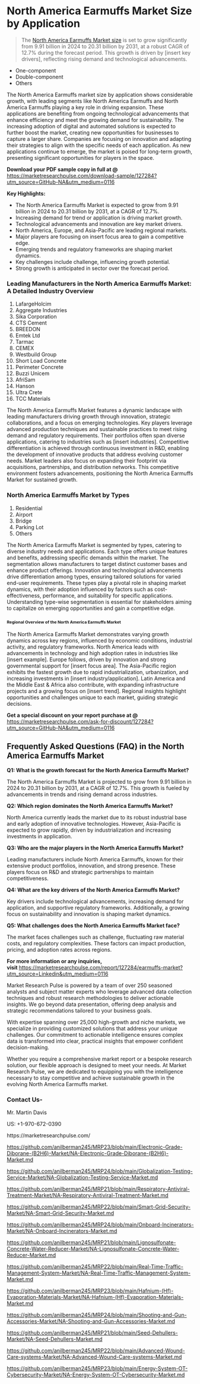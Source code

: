 <h1>North America Earmuffs Market&nbsp;Size by Application</h1><blockquote><p>The <a href="https://marketresearchpulse.com/download-sample/127284?utm_source=GitHub-NA&amp;utm_medium=0116">North America Earmuffs Market size</a> is set to grow significantly from 9.91 billion in 2024 to 20.31 billion by 2031, at a robust CAGR of 12.7% during the forecast period. This growth is driven by [insert key drivers], reflecting rising demand and technological advancements.</p></blockquote><ul><li>One-component<li> Double-component<li> Others</li></ul><p>The North America Earmuffs market size by application shows considerable growth, with leading segments like North America Earmuffs and North America Earmuffs playing a key role in driving expansion. These applications are benefiting from ongoing technological advancements that enhance efficiency and meet the growing demand for sustainability. The increasing adoption of digital and automated solutions is expected to further boost the market, creating new opportunities for businesses to capture a larger share. Companies are focusing on innovation and adapting their strategies to align with the specific needs of each application. As new applications continue to emerge, the market is poised for long-term growth, presenting significant opportunities for players in the space.</p><p><strong>Download your PDF sample copy in full at @ </strong><a href="https://marketresearchpulse.com/download-sample/127284?utm_source=GitHub-NA&amp;utm_medium=0116">https://marketresearchpulse.com/download-sample/127284?utm_source=GitHub-NA&amp;utm_medium=0116</a></p><p><strong>Key Highlights: </strong></p><ul><li>The North America Earmuffs Market is expected to grow from 9.91 billion in 2024 to 20.31 billion by 2031, at a CAGR of 12.7%.</li><li>Increasing demand for trend or application is driving market growth.</li><li>Technological advancements and innovation are key market drivers.</li><li>North America, Europe, and Asia-Pacific are leading regional markets.</li><li>Major players are focusing on insert focus area to gain a competitive edge.</li><li>Emerging trends and regulatory frameworks are shaping market dynamics.</li><li>Key challenges include challenge, influencing growth potential.</li><li>Strong growth is anticipated in sector over the forecast period.</li></ul><h3>Leading Manufacturers in the North America Earmuffs Market: A Detailed Industry Overview</h3><ol><li>LafargeHolcim</li><li>Aggregate Industries</li><li>Sika Corporation</li><li>CTS Cement</li><li>BREEDON</li><li>Emtek Ltd</li><li>Tarmac</li><li>CEMEX</li><li>Westbuild Group</li><li>Short Load Concrete</li><li>Perimeter Concrete</li><li>Buzzi Unicem</li><li>AfriSam</li><li>Hanson</li><li>Ultra Crete</li><li>TCC Materials</li></ol><div class="flex max-w-full flex-col flex-grow"><div class="min-h-8 text-message flex w-full flex-col items-end gap-2 whitespace-normal break-words [.text-message+&amp;]:mt-5" dir="auto" data-message-author-role="assistant" data-message-id="fd8432e4-4910-450d-b182-61b7bfb0a01f" data-message-model-slug="gpt-4o"><div class="flex w-full flex-col gap-1 empty:hidden first:pt-[3px]"><div class="markdown prose w-full break-words dark:prose-invert light"><p>The North America Earmuffs Market features a dynamic landscape with leading manufacturers driving growth through innovation, strategic collaborations, and a focus on emerging technologies. Key players leverage advanced production techniques and sustainable practices to meet rising demand and regulatory requirements. Their portfolios often span diverse applications, catering to industries such as [insert industries]. Competitive differentiation is achieved through continuous investment in R&amp;D, enabling the development of innovative products that address evolving customer needs. Market leaders also focus on expanding their footprint via acquisitions, partnerships, and distribution networks. This competitive environment fosters advancements, positioning the North America Earmuffs Market for sustained growth.</p></div></div></div></div><h3>North America Earmuffs Market by Types</h3><ol><li>Residential<li> Airport<li> Bridge<li> Parking Lot<li> Others</li></ol><div class="flex max-w-full flex-col flex-grow"><div class="min-h-8 text-message flex w-full flex-col items-end gap-2 whitespace-normal break-words [.text-message+&amp;]:mt-5" dir="auto" data-message-author-role="assistant" data-message-id="084470be-0bb7-4664-bddf-5156b4f41249" data-message-model-slug="gpt-4o-mini"><div class="flex w-full flex-col gap-1 empty:hidden first:pt-[3px]"><div class="markdown prose w-full break-words dark:prose-invert light"><p>The North America Earmuffs Market is segmented by types, catering to diverse industry needs and applications. Each type offers unique features and benefits, addressing specific demands within the market. The segmentation allows manufacturers to target distinct customer bases and enhance product offerings. Innovation and technological advancements drive differentiation among types, ensuring tailored solutions for varied end-user requirements. These types play a pivotal role in shaping market dynamics, with their adoption influenced by factors such as cost-effectiveness, performance, and suitability for specific applications. Understanding type-wise segmentation is essential for stakeholders aiming to capitalize on emerging opportunities and gain a competitive edge.</p></div></div></div></div><h3><span style="font-size: 11px;">Regional Overview of the North America Earmuffs Market</span></h3><div class="flex max-w-full flex-col flex-grow"><div class="min-h-8 text-message flex w-full flex-col items-end gap-2 whitespace-normal break-words [.text-message+&amp;]:mt-5" dir="auto" data-message-author-role="assistant" data-message-id="e9038762-ce64-4e30-91c9-9bd413514231" data-message-model-slug="gpt-4o-mini"><div class="flex w-full flex-col gap-1 empty:hidden first:pt-[3px]"><div class="markdown prose w-full break-words dark:prose-invert light"><p>The North America Earmuffs Market demonstrates varying growth dynamics across key regions, influenced by economic conditions, industrial activity, and regulatory frameworks. North America leads with advancements in technology and high adoption rates in industries like [insert example]. Europe follows, driven by innovation and strong governmental support for [insert focus area]. The Asia-Pacific region exhibits the fastest growth due to rapid industrialization, urbanization, and increasing investments in [insert industry/application]. Latin America and the Middle East &amp; Africa also contribute, with expanding infrastructure projects and a growing focus on [insert trend]. Regional insights highlight opportunities and challenges unique to each market, guiding strategic decisions.</p></div></div></div></div><p><strong>Get a special discount on your report purchase at @ </strong><a href="https://marketresearchpulse.com/ask-for-discount/127284?utm_source=GitHub-NA&amp;utm_medium=0116">https://marketresearchpulse.com/ask-for-discount/127284?utm_source=GitHub-NA&amp;utm_medium=0116</a></p><h2>Frequently Asked Questions (FAQ) in the North America Earmuffs Market</h2><p><strong>Q1: What is the growth forecast for the North America Earmuffs Market?</strong></p><p>The North America Earmuffs Market is projected to grow from 9.91 billion in 2024 to 20.31 billion by 2031, at a CAGR of 12.7%. This growth is fueled by advancements in trends and rising demand across industries.</p><p><strong>Q2: Which region dominates the North America Earmuffs Market?</strong></p><p>North America currently leads the market due to its robust industrial base and early adoption of innovative technologies. However, Asia-Pacific is expected to grow rapidly, driven by industrialization and increasing investments in application.</p><p><strong>Q3: Who are the major players in the North America Earmuffs Market?</strong></p><p>Leading manufacturers include North America Earmuffs, known for their extensive product portfolios, innovation, and strong presence. These players focus on R&amp;D and strategic partnerships to maintain competitiveness.</p><p><strong>Q4: What are the key drivers of the North America Earmuffs Market?</strong></p><p>Key drivers include technological advancements, increasing demand for application, and supportive regulatory frameworks. Additionally, a growing focus on sustainability and innovation is shaping market dynamics.</p><p><strong>Q5: What challenges does the North America Earmuffs Market face?</strong></p><p>The market faces challenges such as challenge, fluctuating raw material costs, and regulatory complexities. These factors can impact production, pricing, and adoption rates across regions.</p><p><strong>For more information or any inquiries, visit&nbsp;</strong><a href="https://marketresearchpulse.com/report/127284/earmuffs-market?utm_source=Linkedin&utm_medium=0116">https://marketresearchpulse.com/report/127284/earmuffs-market?utm_source=Linkedin&utm_medium=0116</a></p><p>Market Research Pulse is powered by a team of over 250 seasoned analysts and subject matter experts who leverage advanced data collection techniques and robust research methodologies to deliver actionable insights. We go beyond data presentation, offering deep analysis and strategic recommendations tailored to your business goals.</p><p>With expertise spanning over 25,000 high-growth and niche markets, we specialize in providing customized solutions that address your unique challenges. Our commitment to actionable intelligence ensures complex data is transformed into clear, practical insights that empower confident decision-making.</p><p>Whether you require a comprehensive market report or a bespoke research solution, our flexible approach is designed to meet your needs. At Market Research Pulse, we are dedicated to equipping you with the intelligence necessary to stay competitive and achieve sustainable growth in the evolving North America Earmuffs market.</p><h3><strong>Contact Us-</strong></h3><p>Mr. Martin Davis</p><p>US: +1-970-672-0390</p><p>https://marketresearchpulse.com/</p><p><a href="https://github.com/anilberman245/MRP23/blob/main/Electronic-Grade-Diborane-(B2H6)-Market/NA-Electronic-Grade-Diborane-(B2H6)-Market.md">https://github.com/anilberman245/MRP23/blob/main/Electronic-Grade-Diborane-(B2H6)-Market/NA-Electronic-Grade-Diborane-(B2H6)-Market.md</a></p><p><a href="https://github.com/anilberman245/MRP24/blob/main/Globalization-Testing-Service-Market/NA-Globalization-Testing-Service-Market.md">https://github.com/anilberman245/MRP24/blob/main/Globalization-Testing-Service-Market/NA-Globalization-Testing-Service-Market.md</a></p><p><a href="https://github.com/anilberman245/MRP21/blob/main/Respiratory-Antiviral-Treatment-Market/NA-Respiratory-Antiviral-Treatment-Market.md">https://github.com/anilberman245/MRP21/blob/main/Respiratory-Antiviral-Treatment-Market/NA-Respiratory-Antiviral-Treatment-Market.md</a></p><p><a href="https://github.com/anilberman245/MRP22/blob/main/Smart-Grid-Security-Market/NA-Smart-Grid-Security-Market.md">https://github.com/anilberman245/MRP22/blob/main/Smart-Grid-Security-Market/NA-Smart-Grid-Security-Market.md</a></p><p><a href="https://github.com/anilberman245/MRP24/blob/main/Onboard-Incinerators-Market/NA-Onboard-Incinerators-Market.md">https://github.com/anilberman245/MRP24/blob/main/Onboard-Incinerators-Market/NA-Onboard-Incinerators-Market.md</a></p><p><a href="https://github.com/anilberman245/MRP21/blob/main/Lignosulfonate-Concrete-Water-Reducer-Market/NA-Lignosulfonate-Concrete-Water-Reducer-Market.md">https://github.com/anilberman245/MRP21/blob/main/Lignosulfonate-Concrete-Water-Reducer-Market/NA-Lignosulfonate-Concrete-Water-Reducer-Market.md</a></p><p><a href="https://github.com/anilberman245/MRP22/blob/main/Real-Time-Traffic-Management-System-Market/NA-Real-Time-Traffic-Management-System-Market.md">https://github.com/anilberman245/MRP22/blob/main/Real-Time-Traffic-Management-System-Market/NA-Real-Time-Traffic-Management-System-Market.md</a></p><p><a href="https://github.com/anilberman245/MRP23/blob/main/Hafnium-(Hf)-Evaporation-Materials-Market/NA-Hafnium-(Hf)-Evaporation-Materials-Market.md">https://github.com/anilberman245/MRP23/blob/main/Hafnium-(Hf)-Evaporation-Materials-Market/NA-Hafnium-(Hf)-Evaporation-Materials-Market.md</a></p><p><a href="https://github.com/anilberman245/MRP24/blob/main/Shooting-and-Gun-Accessories-Market/NA-Shooting-and-Gun-Accessories-Market.md">https://github.com/anilberman245/MRP24/blob/main/Shooting-and-Gun-Accessories-Market/NA-Shooting-and-Gun-Accessories-Market.md</a></p><p><a href="https://github.com/anilberman245/MRP21/blob/main/Seed-Dehullers-Market/NA-Seed-Dehullers-Market.md">https://github.com/anilberman245/MRP21/blob/main/Seed-Dehullers-Market/NA-Seed-Dehullers-Market.md</a></p><p><a href="https://github.com/anilberman245/MRP22/blob/main/Advanced-Wound-Care-systems-Market/NA-Advanced-Wound-Care-systems-Market.md">https://github.com/anilberman245/MRP22/blob/main/Advanced-Wound-Care-systems-Market/NA-Advanced-Wound-Care-systems-Market.md</a></p><p><a href="https://github.com/anilberman245/MRP23/blob/main/Energy-System-OT-Cybersecurity-Market/NA-Energy-System-OT-Cybersecurity-Market.md">https://github.com/anilberman245/MRP23/blob/main/Energy-System-OT-Cybersecurity-Market/NA-Energy-System-OT-Cybersecurity-Market.md</a></p>
